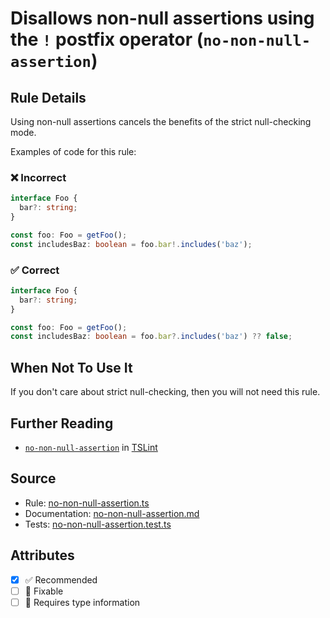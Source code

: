 # Disallows non-null assertions using the `!` postfix operator (`no-non-null-assertion`)

## Rule Details

Using non-null assertions cancels the benefits of the strict null-checking mode.

Examples of code for this rule:

<!--tabs-->

### ❌ Incorrect

```ts
interface Foo {
  bar?: string;
}

const foo: Foo = getFoo();
const includesBaz: boolean = foo.bar!.includes('baz');
```

### ✅ Correct

```ts
interface Foo {
  bar?: string;
}

const foo: Foo = getFoo();
const includesBaz: boolean = foo.bar?.includes('baz') ?? false;
```

## When Not To Use It

If you don't care about strict null-checking, then you will not need this rule.

## Further Reading

- [`no-non-null-assertion`](https://palantir.github.io/tslint/rules/no-non-null-assertion/) in [TSLint](https://palantir.github.io/tslint/)

## Source

- Rule: [no-non-null-assertion.ts](https://github.com/typescript-eslint/typescript-eslint/blob/main/packages/eslint-plugin/src/rules/no-non-null-assertion.ts)
- Documentation: [no-non-null-assertion.md](https://github.com/typescript-eslint/typescript-eslint/blob/main/packages/eslint-plugin/docs/rules/no-non-null-assertion.md)
- Tests: [no-non-null-assertion.test.ts](https://github.com/typescript-eslint/typescript-eslint/blob/main/packages/eslint-plugin/tests/rules/no-non-null-assertion.test.ts)

## Attributes

- [x] ✅ Recommended
- [ ] 🔧 Fixable
- [ ] 💭 Requires type information
